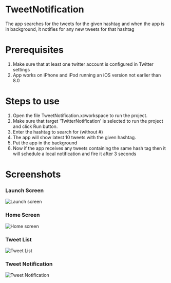 # TweetNotification
The app searches for the tweets for the given hashtag and when the app is in background, it notifies for any new tweets for that hashtag

# Prerequisites
1. Make sure that at least one twitter account is configured in Twitter settings
2. App works on iPhone and iPod running an iOS version not earlier than 8.0

# Steps to use
1. Open the file TweetNotification.xcworkspace to run the project.
2. Make sure that target 'TwitterNotification' is selected to run the project and click Run button.
3. Enter the hashtag to search for (without #)
4. The app will show latest 10 tweets with the given hashtag.
5. Put the app in the background
6. Now if the app receives any tweets containing the same hash tag then it will schedule a local notification and fire it after 3 seconds

# Screenshots
### Launch Screen
![Launch screen](https://github.com/yogeshpadekar/TweetNotification/blob/master/Screenshots/Simulator%20Screen%20Shot%2006-Nov-2016%2C%206.17.52%20PM.png)


### Home Screen
![Home screen](https://github.com/yogeshpadekar/TweetNotification/blob/master/Screenshots/Simulator%20Screen%20Shot%2006-Nov-2016%2C%206.17.59%20PM.png)


### Tweet List
![Tweet List](https://github.com/yogeshpadekar/TweetNotification/blob/master/Screenshots/Simulator%20Screen%20Shot%2006-Nov-2016%2C%2011.59.10%20PM.png)


### Tweet Notification
![Tweet Notification](https://github.com/yogeshpadekar/TweetNotification/blob/master/Screenshots/Simulator%20Screen%20Shot%2006-Nov-2016%2C%206.14.38%20PM.png)
